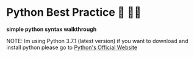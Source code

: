 # Python Best Practice :muscle: :running_man: 

**simple python syntax walkthrough**

NOTE: Im using Python 3.7.1 (latest version) if you want to download and install python
please go to [Python's Official Website](https://python.org)